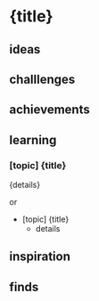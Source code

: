 # {title}

## ideas

## challlenges

## achievements

## learning 

### [topic] {title}
{details}

or 

* [topic] {title}
  * details

## inspiration

## finds

